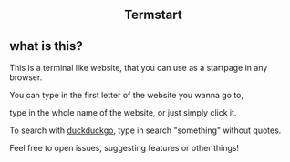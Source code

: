 <h2 align="center"> Termstart </h2>

## what is this?

This is a terminal like website, that you can use as a startpage in any browser.

You can type in the first letter of the website you wanna go to, 

type in the whole name of the website, or just simply click it. 

To search with [duckduckgo](https://duckduckgo.com), type in search "something" without quotes.

Feel free to open issues, suggesting features or other things!

